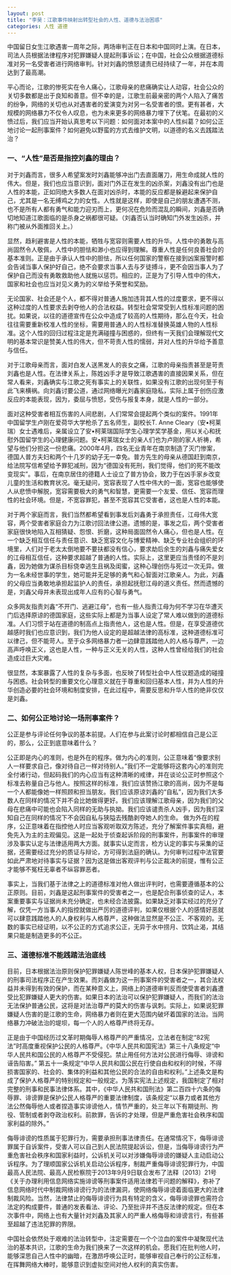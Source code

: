 ```yaml
---
layout: post
title: "李昊：江歌事件映射出转型社会的人性、道德与法治困惑"
categories: 人性 道德
---
```



中国留日女生江歌遇害一周年之际，两场审判正在日本和中国同时上演。在日本，司法人员根据法律程序对犯罪嫌疑人提起刑事诉讼；在中国，社会公众根据道德标准对另一名受害者进行网络审判。针对刘鑫的愤怒谴责已经持续了一年，并在本周达到了最高潮。

平心而论，江歌的惨死实在令人痛心，江歌母亲的悲痛确实让人动容，社会公众的关切多数都是出于良知和善意。但不幸的是，江歌生前最亲密的两个人陷入了痛苦的纷争，网络的关切也从对遇害者的爱演变为对另一名受害者的恨。更有甚者，大规模的网络暴力不仅令人叹息，也为未来更多的网络暴力埋下了伏笔。在最初的义愤过后，我们应当开始认真思考以下问题：如何面对本案中的人性纠葛？如何公正地讨论一起刑事案件？如何避免以野蛮的方式去维护文明，以道德的名义去践踏法治？

### 一、“人性”是否是指控刘鑫的理由？
对于刘鑫而言，很多人希望案发时刘鑫能够冲出门去直面屠刀，用生命成就人性的伟大。但是，我们也应当意识到，面对门外正在发生的凶杀案，刘鑫没有出门也是人性的本能，正如同绝大多数人在面对凶杀时，本能的反应都是躲避起来保护自己，尤其是一名无缚鸡之力的女性。人性就是这样，即使是自己的朋友遭遇不测，也不是所有人都有勇气和能力迎刃而上，更何况在危险而混乱的瞬间，刘鑫是否确切地知道江歌面临的是杀身之祸都很可疑。（刘鑫否认当时确知门外发生凶杀，并称门被从外面推回关上。）

显然，趋利避害是人性的本能，牺牲与宽容则需要人性的升华。人性中的勇敢与高尚固然令人敬佩，人性中的胆怯和渺小也应得到理解。尊重人性是任何良善社会的基本准则。正是由于承认人性中的胆怯，所以任何国家的警察在接到凶案报警时都会告诫当事人保护好自己，绝不会要求当事人去与歹徒搏斗，更不会因当事人为了保护自己而没有勇敢救助他人就施以惩罚。相应的，正是为了引导人性中的伟大，国家和社会也应当对见义勇为的义举给予荣誉和奖励。

无论国家、社会还是个人，都不得对普通人施加违背其人性的过度要求，更不得以这种过度的人性要求去剥夺他人的合法权益。转型社会常常受到人性标准问题的困扰。如果说，以往的道德宣传在公众中造成了较高的人性期待，那么在今天，社会往往需要重新校准人性的坐标，需要用普通人的人性标准替换英雄人物的人性标准。这个人性的回归过程注定是充满碰撞与困惑的，但终有一天我们会理解现代文明的基本常识是赞美人性的伟大，但不苛责人性的懦弱，并对人性的升华给予善意与信任。

对于江歌母亲而言，面对白发人送黑发人的丧女之痛，江歌的母亲指责甚至是苛责刘鑫也是人性。在法律关系上，陈姓凶手才是导致江歌遇害的直接因果关系，但在常人看来，刘鑫确实与江歌之死有事实上的关联性，如果没有江歌的出现何至于有此飞来横祸。向刘鑫讨要公道，通过网络曝光刘鑫家庭隐私，实际上属于创伤应激反应的本能表现，因为，委屈与愤怒，受伤与报复本身，就是人性的一部分。

面对这种受害者相互伤害的人间悲剧，人们常常会提起两个类似的案件。1991年中国留学生卢刚在爱荷华大学枪杀了五名师生，副校长T. Anne Cleary（安•柯莱瑞）女士遇难后，亲属设立了安•柯莱瑞国际学生心理学奖学基金，用以关心和抚慰外国留学生的心理健康问题。安•柯莱瑞女士的亲人们也为卢刚的家人祈祷，希望与他们分担这一份悲痛。2000年4月，四名无业青年在南京制造了灭门惨案，德国人普方夫妇和两个十几岁的幼子无一幸免。普方先生的母亲从德国赶到南京，给法院写信希望给予罪犯减刑，因为“德国没有死刑，我们觉得，他们的死不能改变现实”。事后，在南京居住的德籍人士设立了普方协会，致力于在凶手家乡改变儿童的生活和教育状况。毫无疑问，宽容表现了人性中伟大的一面，宽容也能够使人从悲愤中解脱，宽容需要极大的勇气和智慧，更需要一个友爱、信任、宽容而理性的社会环境。但是，不宽容罪犯，甚至不宽容其它受害者，这也是人性的本能。

对于两个家庭而言，我们当然都希望看到事发后刘鑫勇于承担责任，江母伟大宽容，两个受害者家庭合力为江歌讨回法律公道。遗憾的是，事发之后，两个受害者家庭很快地陷入互相猜疑、怨恨、折磨，这种局面固然令人痛心，但也是人性。在一个缺乏相互信任与责任意识、缺乏宽容文化与博爱精神、缺乏专业社会组织的环境里，人们对于老太太倒地要不要扶都没有信心，要求劫后余生的刘鑫与痛失爱女的江母相互信任，这种要求超越了普通的人性。实际上，这里更应当责怪的不是刘鑫，因为她做为谋杀目标侥幸逃生且祸及闺蜜，这种心理创伤与死过一次无异。做为一名未经世事的学生，她可能并无足够的勇气和心智面对江歌亲人。为此，刘鑫的父母应当勇敢地承担起监护人的责任，承担起抚慰江母的道义责任。然而遗憾的是，刘鑫父母并未表现出成年人应有的心智与勇气。

众多网友指责刘鑫“不开门、逃避江母”，也有一些人指责江母为何不学习在华遭灭门后选择原谅的德国家庭，这些实际上都是为当事人设定了常人难以做到的道德标准。人们习惯于站在道德的制高点上指责他人，这也是人性。但是，在享受道德优越感时我们也应意识到，我们为他人设定的是超越法律的高标准，这种道德标准可以律己，但不能苛人。至于众多网络暴力者一边肆意践踏他人的人格与尊严，一边高声呼唤正义，这也是人性，一种与正义无关的人性，这种人性曾经给我们的社会造成过巨大灾难。

很显然，本案暴露了人性的复杂与多面，也反映了转型社会中人性议题造成的碰撞与困惑。社会转型的重要文化心理意义就在于尊重和回归基本人性，并为人性的升华创造必要的社会环境和制度安排，在此过程中，需要反思和升华人性的绝非仅仅是刘鑫。

### 二、如何公正地讨论一场刑事案件？
公正是参与评论任何争议的基本前提。人们在参与此案讨论时都相信自己是公正的，那么，公正到底意味着什么？

公正即是内心的准则，也是外在的程序。做为内心的准则，公正意味着“像要求别人一样要求自己，像对待自己一样对待别人。”我们不一定能够将这套内心的准则完全付诸行动，但起码我们的内心应当有这种清晰的戒律，并在谈论公正时参照这个标准去称量自己与他人。按照这样的标准，我们应该赞扬江歌的高尚，因为不是每一个人都能像她一样照顾和担当朋友。我们应该原谅刘鑫的“自私”，因为我们大多数人在同样的情况下并不会比她做得更好。我们应该理解江歌母亲，因为我们的父母在悲痛中可能也会陷入同样的无助与执拗。我们应该谴责杀人凶手，因为我们深知自己在同样的情况下不会因自私与狭隘去残酷剥夺她人的生命。
做为外在的程序，公正意味着在指控他人时应当客观听取双方陈述，充分了解案件事实真相，避免先入为主的主观偏见。这是一起处于侦查起诉阶段的刑事案件，刑事案件的审理涉及事实认定与法律适用两大方面。就事实认定而言，检方认定的事实与采集的证据，还需要经过充分的质证与辩论，方可得到法庭的确认。为何审判过程中法官要如此严肃地对待事实与证据？因为这是做出客观评判与公正裁决的前提，惟有公正才能够不冤枉无辜者不纵容罪恶者。

事实上，当我们基于法律之上的道德标准对他人做出评判时，也需要遵循基本的公正原则。目前，刘鑫是这起刑事案件的受害者之一，也是配合刑事侦查的证人，本案重要事实与证据尚未充分确定，也未经合法披露。如果缺乏对事实经过的充分了解，仅凭一方当事人的指控就做出严厉的道德评判，如果仅根据个人的感情好恶就可以肆意践踏他人的人身权利与人格尊严，这种做法显然是不公正、不客观的。无数的事实已经证明，以不公正的方式追求公正，无异于水中捞月、饮鸩止渴，其结果只能是制造更多的不公正。

### 三、道德标准不能践踏法治底线
目前，日本根据法治原则保护犯罪嫌疑人陈世峰的基本人权，日本保护犯罪嫌疑人的刑事司法程序正在产生效果。而刘鑫做为这一刑事案件的受害者之一，其合法权益并未得到有效的保护，而在某种意义上，网络上的道德审判反而使受害者刘鑫遭受比犯罪嫌疑人更大的伤害。如果日本的法治可以保护犯罪嫌疑人，而我们的法治无法保护普通公民，这将是对法治尊严的莫大的伤害与讽刺。实际上，如果说犯罪嫌疑人伤害的是江歌的生命，网络暴力者则在更大范围内破坏着国家的法治。当网络暴力冲破法治的堤坝，每一个人的人格尊严终将无存。

正是由于中国经历过文革时期侮辱人格尊严的严重情况，立法者在制定“82宪法”时高度重视保护公民的人格尊严。《中华人民共和国宪法》第三十八条规定“中华人民共和国公民的人格尊严不受侵犯。禁止用任何方法对公民进行侮辱、诽谤和诬告陷害。” 第五十一条规定“中华人民共和国公民在行使自由和权利的时候，不得损害国家的、社会的、集体的利益和其他公民的合法的自由和权利。”上述条文是构成了保护人格尊严的特别规定和一般规定。为落实宪法上述规定，我国制定了相对完整的刑事和民事法律体系。其中，《中华人民共和国刑法》第二百四十六条的侮辱罪、诽谤罪是保护公民人格尊严的重要法律制度，该条规定“以暴力或者其他方法公然侮辱他人或者捏造事实诽谤他人，情节严重的，处三年以下有期徒刑、拘役、管制或者剥夺政治权利。前款罪，告诉的才处理，但是严重危害社会秩序和国家利益的除外。”

侮辱诽谤的性质属于犯罪行为，需要承担刑事法律责任。在通常情况下，侮辱诽谤罪属于自诉案件，受害人可以自己到人民法院提起诉讼，但是，当侮辱诽谤行为严重危害社会秩序和国家利益时，公诉机关可以对涉嫌侮辱诽谤的嫌疑人主动启动公诉程序。为了理顺国家公诉机关启动公诉程序，制裁严重侮辱诽谤犯罪行为，中国最高人民法院、最高人民检察院于2013年9月9日联合发布了法释〔2013〕21号《关于办理利用信息网络实施诽谤等刑事案件适用法律若干问题的解释》，弥补了信息网络时代中制裁网络诽谤行为的法律漏洞，使网络侮辱诽谤着面临更大的法律制裁风险。当然，法律禁止的侮辱诽谤行为具有特定的含义，侮辱诽谤罪也需符合法定的构成要件，普通的发表看法、评论、乃至批评并不违反法律的规定。但在本次事件中，网络上也有大量针对刘鑫及其家人的严重人格侮辱和诽谤言行，有些甚至超越了违法犯罪的界限。

中国社会依然处于艰难的法治转型中，注定需要在一个个泣血的案件中凝聚现代法治的基本共识，江歌的生命为我们换来了一次这样的机会。愿我们在批判他人时，能够深思自己人性中的幽暗，在激昂呼唤公正时，能够审视自己奉行的公正标准，在挥舞网络大棒时，能够意识到虚拟空间对他人权利的真实伤害。
